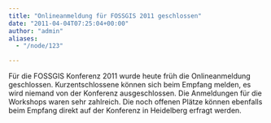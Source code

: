 ```yaml
---
title: "Onlineanmeldung für FOSSGIS 2011 geschlossen"
date: "2011-04-04T07:25:04+00:00"
author: "admin"
aliases:
  - "/node/123"

---
```


<p>Für die FOSSGIS Konferenz 2011 wurde heute früh die Onlineanmeldung geschlossen. Kurzentschlossene können sich beim Empfang melden, es wird niemand von der Konferenz ausgeschlossen. Die Anmeldungen für die Workshops waren sehr zahlreich. Die noch offenen Plätze können ebenfalls beim Empfang direkt auf der Konferenz in Heidelberg erfragt werden.</p>
